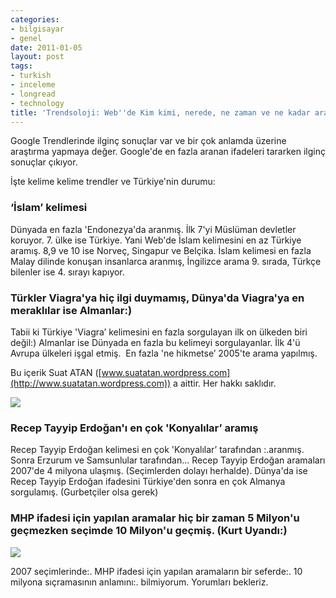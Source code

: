 ```yaml
---
categories:
- bilgisayar
- genel
date: 2011-01-05
layout: post
tags:
- turkish
- inceleme
- longread
- technology
title: 'Trendsoloji: Web''de Kim kimi, nerede, ne zaman ve ne kadar aramış?'
---
```


Google Trendlerinde ilginç sonuçlar var ve bir çok anlamda üzerine araştırma yapmaya değer. Google'de en fazla aranan ifadeleri tararken ilginç sonuçlar çıkıyor.  
  
İşte kelime kelime trendler ve Türkiye'nin durumu:  

### ‘İslam’ kelimesi

  
Dünyada en fazla 'Endonezya'da aranmış. İlk 7'yi Müslüman devletler koruyor. 7. ülke ise Türkiye. Yani Web'de İslam kelimesini en az Türkiye aramış. 8,9 ve 10 ise Norveç, Singapur ve Belçika. İslam kelimesi en fazla Malay dilinde konuşan insanlarca aranmış, İngilizce arama 9. sırada, Türkçe bilenler ise 4. sırayı kapıyor.  

### Türkler Viagra'ya hiç ilgi duymamış, Dünya'da Viagra'ya en meraklılar ise Almanlar:)

  
Tabii ki Türkiye 'Viagra’ kelimesini en fazla sorgulayan ilk on ülkeden biri değil:) Almanlar ise Dünyada en fazla bu kelimeyi sorgulayanlar. İlk 4'ü Avrupa ülkeleri işgal etmiş.  En fazla 'ne hikmetse’ 2005'te arama yapılmış.  
  
Bu içerik Suat ATAN ([www.suatatan.wordpress.com](http://www.suatatan.wordpress.com)) a aittir. Her hakkı saklıdır.  
  
![](/images/viz)  

### Recep Tayyip Erdoğan'ı en çok 'Konyalılar’ aramış

  
Recep Tayyip Erdoğan kelimesi en çok 'Konyalılar’ tarafından :.aranmış. Sonra Erzurum ve Samsunlular tarafından… Recep Tayyip Erdoğan aramaları 2007'de 4 milyona ulaşmış. (Seçimlerden dolayı herhalde). Dünya'da ise Recep Tayyip Erdoğan ifadesini Türkiye'den sonra en çok Almanya sorgulamış. (Gurbetçiler olsa gerek)  

### MHP ifadesi için yapılan aramalar hiç bir zaman 5 Milyon'u geçmezken seçimde 10 Milyon'u geçmiş. (Kurt Uyandı:)

  
![](/images/viz)  
  
2007 seçimlerinde:. MHP ifadesi için yapılan aramaların bir seferde:. 10 milyona sıçramasının anlamını:. bilmiyorum. Yorumları bekleriz.
